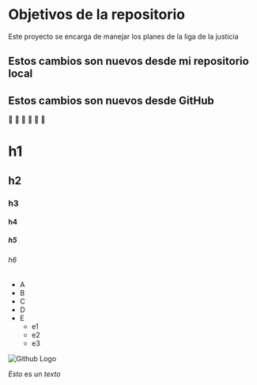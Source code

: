 # Objetivos de la repositorio

Este proyecto se encarga de manejar los planes de la liga de la justicia


## Estos cambios son nuevos desde mi repositorio local

## Estos cambios son nuevos desde GitHub

:fried_shrimp: :fried_shrimp: :fried_shrimp: :fried_shrimp: :fried_shrimp: :fried_shrimp:

# h1
## h2
### h3
#### h4
##### h5
###### h6

* A
* B
* C
* D
* E
  * e1
  * e2
  * e3


![Github Logo](https://avatars.githubusercontent.com/u/583231?v=4)

*Esto* es un _texto_
